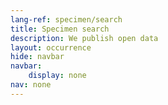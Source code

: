 ```yaml
---
lang-ref: specimen/search
title: Specimen search
description: We publish open data
layout: occurrence
hide: navbar
navbar:
    display: none
nav: none
---
```

<style>
nav {
    display: none;
  }
</style>